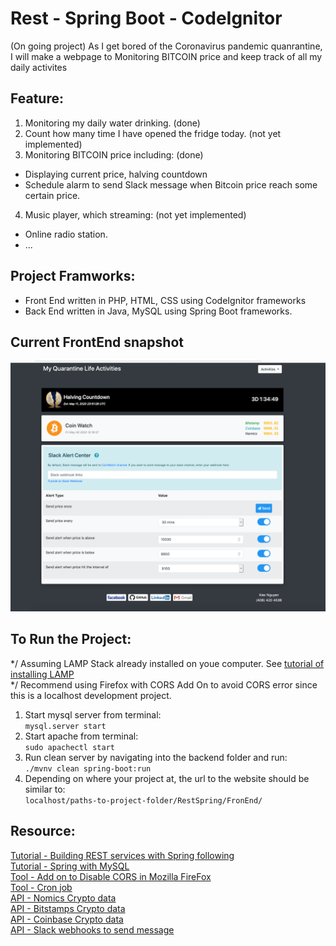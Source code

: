 # Rest - Spring Boot - CodeIgnitor
(On going project)
As I get bored of the Coronavirus pandemic quanrantine, I will make a webpage to Monitoring BITCOIN price and keep track of all my daily activites

## Feature:
1. Monitoring my daily water drinking. (done)
2. Count how many time I have opened the fridge today. (not yet implemented)
3. Monitoring BITCOIN price including: (done)
-  Displaying current price, halving countdown 
-  Schedule alarm to send Slack message when Bitcoin price reach some certain price.
4. Music player, which streaming: (not yet implemented)
-  Online radio station. 
- ...

## Project Framworks:
  - Front End written in PHP, HTML, CSS using CodeIgnitor frameworks
  - Back End written in Java, MySQL using Spring Boot frameworks.
  
## Current FrontEnd snapshot

![Snapshot of current front end](FrontEnd/images/current-front-end.jpg)


## To Run the Project:
  */ Assuming LAMP Stack already installed on youe computer. See [tutorial of installing LAMP](https://www.digitalocean.com/community/tutorials/how-to-install-linux-apache-mysql-php-lamp-stack-ubuntu-18-04) <br/>
  */ Recommend using Firefox with CORS Add On to avoid CORS error since this is a localhost development project.
  1. Start mysql server from terminal: <br/>
    ```mysql.server start```
  2. Start apache from terminal:<br/>
    ```sudo apachectl start```
  3. Run clean server by navigating into the backend folder and run: <br/>
    ``` ./mvnv clean spring-boot:run ```
  4. Depending on where your project at, the url to the website should be similar to: <br/>
    ``` localhost/paths-to-project-folder/RestSpring/FronEnd/ ```

## Resource:<br/>
[Tutorial - Building REST services with Spring following](https://spring.io/guides/tutorials/rest/) <br/>
[Tutorial - Spring with MySQL](https://spring.io/guides/gs/accessing-data-mysql/) <br/>
[Tool - Add on to Disable CORS in Mozilla FireFox](https://addons.mozilla.org/en-US/firefox/addon/cors-everywhere/)<br/>
[Tool - Cron job](https://medium.com/better-programming/https-medium-com-ratik96-scheduling-jobs-with-crontab-on-macos-add5a8b26c30) <br/>
[API - Nomics Crypto data](http://docs.nomics.com)<br/>
[API - Bitstamps Crypto data](https://www.bitstamp.net/api/)<br/>
[API - Coinbase Crypto data](https://api.coinbase.com/v2/)<br/>
[API - Slack webhooks to send message](https://api.slack.com/tutorials/slack-apps-hello-world)<br/>

  
  
